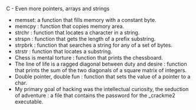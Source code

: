 C - Even more pointers, arrays and strings
- memset: a function that fills memory with a constant byte.
- memcpy : function that copies memory area.
- strchr : function that locates a character in a string.
- strspn : function that gets the length of a prefix substring.
- strpbrk : function that searches a string for any of a set of bytes.
- strstr : function that locates a substring.
- Chess is mental torture : function that prints the chessboard.
- The line of life is a ragged diagonal between duty and desire : function that prints the sum of the two diagonals of a square matrix of integers.
- Double pointer, double fun : function that sets the value of a pointer to a char.
- My primary goal of hacking was the intellectual curiosity, the seduction of adventure : a file that contains the password for the _crackme2 executable.
